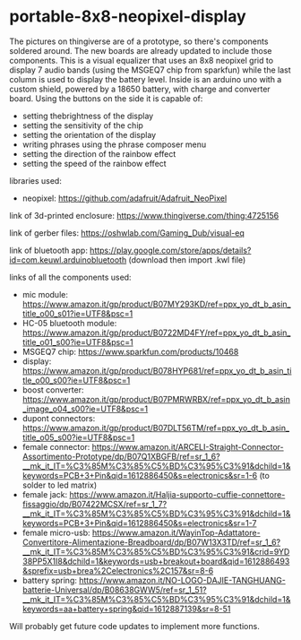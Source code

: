 # portable-8x8-neopixel-display
The pictures on thingiverse are of a prototype, so there's components soldered around. The new boards are already updated to include those components.
This is a visual equalizer that uses an 8x8 neopixel grid to display 7 audio bands (using the MSGEQ7 chip from sparkfun) while the last column is used to display the battery level.
Inside is an arduino uno with a custom shield, powered by a 18650 battery, with charge and converter board.
Using the buttons on the side it is capable of:

- setting thebrightness of the display
- setting the sensitivity of the chip
- setting the orientation of the display
- writing phrases using the phrase composer menu
- setting the direction of the rainbow effect
- setting the speed of the rainbow effect

libraries used:
- neopixel: https://github.com/adafruit/Adafruit_NeoPixel

link of 3d-printed enclosure: https://www.thingiverse.com/thing:4725156

link of gerber files: https://oshwlab.com/Gaming_Dub/visual-eq

link of bluetooth app: https://play.google.com/store/apps/details?id=com.keuwl.arduinobluetooth (download then import .kwl file)

links of all the components used:
- mic module: https://www.amazon.it/gp/product/B07MY293KD/ref=ppx_yo_dt_b_asin_title_o00_s01?ie=UTF8&psc=1
- HC-05 bluetooth module: https://www.amazon.it/gp/product/B0722MD4FY/ref=ppx_yo_dt_b_asin_title_o01_s00?ie=UTF8&psc=1
- MSGEQ7 chip: https://www.sparkfun.com/products/10468
- display: https://www.amazon.it/gp/product/B078HYP681/ref=ppx_yo_dt_b_asin_title_o00_s00?ie=UTF8&psc=1
- boost converter: https://www.amazon.it/gp/product/B07PMRWRBX/ref=ppx_yo_dt_b_asin_image_o04_s00?ie=UTF8&psc=1
- dupont connectors: https://www.amazon.it/gp/product/B07DLT56TM/ref=ppx_yo_dt_b_asin_title_o05_s00?ie=UTF8&psc=1
- female connector: https://www.amazon.it/ARCELI-Straight-Connector-Assortimento-Prototype/dp/B07Q1XBGFB/ref=sr_1_6?__mk_it_IT=%C3%85M%C3%85%C5%BD%C3%95%C3%91&dchild=1&keywords=PCB+3+Pin&qid=1612886450&s=electronics&sr=1-6 (to solder to led matrix)
- female jack: https://www.amazon.it/Haljia-supporto-cuffie-connettore-fissaggio/dp/B07422MCSX/ref=sr_1_7?__mk_it_IT=%C3%85M%C3%85%C5%BD%C3%95%C3%91&dchild=1&keywords=PCB+3+Pin&qid=1612886450&s=electronics&sr=1-7
- female micro-usb: https://www.amazon.it/WayinTop-Adattatore-Convertitore-Alimentazione-Breadboard/dp/B07W13X3TD/ref=sr_1_6?__mk_it_IT=%C3%85M%C3%85%C5%BD%C3%95%C3%91&crid=9YD38PP5X1I8&dchild=1&keywords=usb+breakout+board&qid=1612886493&sprefix=usb+brea%2Celectronics%2C157&sr=8-6
- battery spring: https://www.amazon.it/NO-LOGO-DAJIE-TANGHUANG-batterie-Universal/dp/B08638GWW5/ref=sr_1_51?__mk_it_IT=%C3%85M%C3%85%C5%BD%C3%95%C3%91&dchild=1&keywords=aa+battery+spring&qid=1612887139&sr=8-51

Will probably get future code updates to implement more functions.
